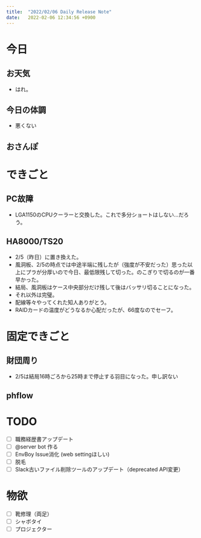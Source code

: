 ```yaml
---
title:  "2022/02/06 Daily Release Note"
date:   2022-02-06 12:34:56 +0900
---
```

# 今日

## お天気

* はれ。

## 今日の体調

* 悪くない

## おさんぽ


# できごと

## PC故障

* LGA1150のCPUクーラーと交換した。これで多分ショートはしない…だろう。

## HA8000/TS20

* 2/5（昨日）に置き換えた。
* 風洞板、2/5の時点では中途半端に残したが（強度が不安だった）思った以上にプラが分厚いので今日、最低限残して切った。のこぎりで切るのが一番早かった。
* 結局、風洞板はケース中央部分だけ残して後はバッサリ切ることになった。
* それ以外は完璧。
* 配線等々やってくれた知人ありがとう。
* RAIDカードの温度がどうなるか心配だったが、66度なのでセーフ。

# 固定できごと

## 財団周り

* 2/5は結局16時ごろから25時まで停止する羽目になった。申し訳ない

## phflow


# TODO 

- [ ] 職務経歴書アップデート
- [ ] @server bot 作る
- [ ] EnvBoy Issue消化 (web settingほしい)
- [ ] 脱毛
- [ ] Slack古いファイル削除ツールのアップデート（deprecated API変更）

# 物欲

- [ ] 靴修理（両足）
- [ ] シャボタイ
- [ ] プロジェクター
